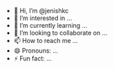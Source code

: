 - 👋 Hi, I’m @jenishkc
- 👀 I’m interested in ...
- 🌱 I’m currently learning ...
- 💞️ I’m looking to collaborate on ...
- 📫 How to reach me ...
- 😄 Pronouns: ...
- ⚡ Fun fact: ...

<!---
jenishkc/jenishkc is a ✨ special ✨ repository because its `README.md` (this file) appears on your GitHub profile.
You can click the Preview link to take a look at your changes.
--->

